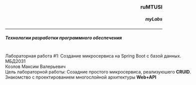 <h3 align="right">ruMTUSI</h3>
<h5 align="right"><i>myLabs</i></h5>
<hr />
 <p align="left">
  <nobr><h5><i>Технологии разработки программного обеспечения</i></h5></nobr>
  <br />
  <nobr>Лабораторная работа #1: Cоздание микросервиса на Spring Boot с базой данных.</nobr>
  <br />
  МБД2031
  <br />
  <nobr>Козлов Максим Валерьевич</nobr>
  <br />
  <nobr>Цель лабораторной работы: Созадние простого микросервиса, реализуюшего <strong>CRUID</strong>.</nobr> <br /> <nobr>Знакомство с проектированием многослойной архитектуры      <strong>Web+API</strong></nobr>
  </p>

<p><p>
